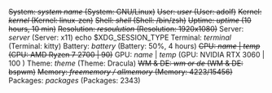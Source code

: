 ~~System: *system name* (System: GNU/Linux)~~
~~User: *user* (User: adolf)~~
~~Kernel: *kernel* (Kernel: linux-zen)~~
~~Shell: *shell* (Shell: /bin/zsh)~~
~~Uptime: *uptime* (10 hours, 10 min)~~
~~Resolution: *resoulution* (Resolution: 1920x1080)~~
Server: *server* (Server: x11) echo $XDG_SESSION_TYPE
Terminal: *terminal* (Terminal: kitty)
Battery: *battery* (Battery: 50%, 4 hours)
~~CPU: *name* | *temp* (CPU: AMD Ryzen 7 2700 | 90)~~
GPU: *name* | *temp* (GPU: NVIDIA RTX 3060 | 100 )
Theme: *theme* (Theme: Dracula)
~~WM & DE: *wm or de* (WM & DE: bspwm)~~
~~Memory: *freememory / allmemory* (Memory: 4223/15456)~~
Packages: *packages* (Packages: 2343)
